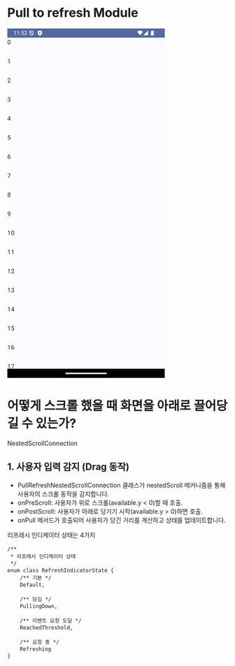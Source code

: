 # Pull to refresh Module

<img src ="./screenshot/a.gif" />



# 어떻게 스크롤 했을 때 화면을 아래로 끌어당길 수 있는가?

NestedScrollConnection


## 1. 사용자 입력 감지 (Drag 동작)
- PullRefreshNestedScrollConnection 클래스가 nestedScroll 메커니즘을 통해 사용자의 스크롤 동작을 감지합니다.
- onPreScroll: 사용자가 위로 스크롤(available.y < 0)할 때 호출.
- onPostScroll: 사용자가 아래로 당기기 시작(available.y > 0)하면 호출.
- onPull 메서드가 호출되어 사용자가 당긴 거리를 계산하고 상태를 업데이트합니다.




리프레시 인디케이터 상태는 4가지

```
/**
 * 리프레시 인디케이터 상태
 */
enum class RefreshIndicatorState {
    /** 기본 */
    Default,

    /** 당김 */
    PullingDown,

    /** 이벤트 요청 도달 */
    ReachedThreshold,

    /** 요청 중 */
    Refreshing
}
```

